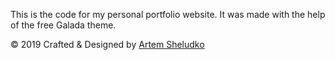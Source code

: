 This is the code for my personal portfolio website. It was made with the help of the free Galada theme.
<p>&copy; 2019 Crafted & Designed by <a href="https://github.com/artemsheludko">Artem Sheludko</a></p>